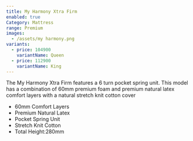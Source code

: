 ```yaml
---
title: My Harmony Xtra Firm
enabled: true
Category: Mattress
range: Premium
images:
  - /assets/my harmony.png
variants:
  - price: 104900
    variantName: Queen
  - price: 112900
    variantName: King
---
```

The My Harmony Xtra Firm features a 6 turn pocket spring unit.  This model has a combination of 60mm premium foam and premium natural latex comfort layers with a natural stretch knit cotton cover
* 60mm Comfort Layers
* Premium Natural Latex
* Pocket Spring Unit
* Stretch Knit Cotton
* Total Height:280mm